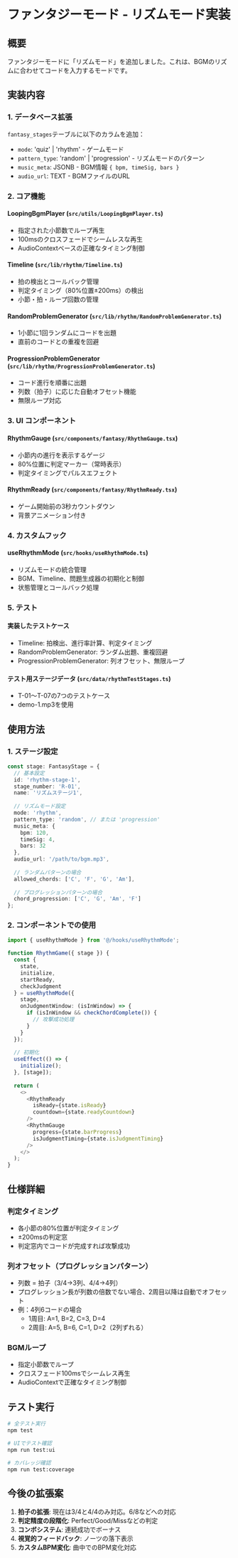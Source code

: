 # ファンタジーモード - リズムモード実装

## 概要

ファンタジーモードに「リズムモード」を追加しました。これは、BGMのリズムに合わせてコードを入力するモードです。

## 実装内容

### 1. データベース拡張

`fantasy_stages`テーブルに以下のカラムを追加：

- `mode`: 'quiz' | 'rhythm' - ゲームモード
- `pattern_type`: 'random' | 'progression' - リズムモードのパターン
- `music_meta`: JSONB - BGM情報 `{ bpm, timeSig, bars }`
- `audio_url`: TEXT - BGMファイルのURL

### 2. コア機能

#### LoopingBgmPlayer (`src/utils/LoopingBgmPlayer.ts`)
- 指定された小節数でループ再生
- 100msのクロスフェードでシームレスな再生
- AudioContextベースの正確なタイミング制御

#### Timeline (`src/lib/rhythm/Timeline.ts`)
- 拍の検出とコールバック管理
- 判定タイミング（80%位置±200ms）の検出
- 小節・拍・ループ回数の管理

#### RandomProblemGenerator (`src/lib/rhythm/RandomProblemGenerator.ts`)
- 1小節に1回ランダムにコードを出題
- 直前のコードとの重複を回避

#### ProgressionProblemGenerator (`src/lib/rhythm/ProgressionProblemGenerator.ts`)
- コード進行を順番に出題
- 列数（拍子）に応じた自動オフセット機能
- 無限ループ対応

### 3. UI コンポーネント

#### RhythmGauge (`src/components/fantasy/RhythmGauge.tsx`)
- 小節内の進行を表示するゲージ
- 80%位置に判定マーカー（常時表示）
- 判定タイミングでパルスエフェクト

#### RhythmReady (`src/components/fantasy/RhythmReady.tsx`)
- ゲーム開始前の3秒カウントダウン
- 背景アニメーション付き

### 4. カスタムフック

#### useRhythmMode (`src/hooks/useRhythmMode.ts`)
- リズムモードの統合管理
- BGM、Timeline、問題生成器の初期化と制御
- 状態管理とコールバック処理

### 5. テスト

#### 実装したテストケース
- Timeline: 拍検出、進行率計算、判定タイミング
- RandomProblemGenerator: ランダム出題、重複回避
- ProgressionProblemGenerator: 列オフセット、無限ループ

#### テスト用ステージデータ (`src/data/rhythmTestStages.ts`)
- T-01〜T-07の7つのテストケース
- demo-1.mp3を使用

## 使用方法

### 1. ステージ設定

```typescript
const stage: FantasyStage = {
  // 基本設定
  id: 'rhythm-stage-1',
  stage_number: 'R-01',
  name: 'リズムステージ1',
  
  // リズムモード設定
  mode: 'rhythm',
  pattern_type: 'random', // または 'progression'
  music_meta: {
    bpm: 120,
    timeSig: 4,
    bars: 32
  },
  audio_url: '/path/to/bgm.mp3',
  
  // ランダムパターンの場合
  allowed_chords: ['C', 'F', 'G', 'Am'],
  
  // プログレッションパターンの場合
  chord_progression: ['C', 'G', 'Am', 'F']
};
```

### 2. コンポーネントでの使用

```typescript
import { useRhythmMode } from '@/hooks/useRhythmMode';

function RhythmGame({ stage }) {
  const {
    state,
    initialize,
    startReady,
    checkJudgment
  } = useRhythmMode({
    stage,
    onJudgmentWindow: (isInWindow) => {
      if (isInWindow && checkChordComplete()) {
        // 攻撃成功処理
      }
    }
  });
  
  // 初期化
  useEffect(() => {
    initialize();
  }, [stage]);
  
  return (
    <>
      <RhythmReady
        isReady={state.isReady}
        countdown={state.readyCountdown}
      />
      <RhythmGauge
        progress={state.barProgress}
        isJudgmentTiming={state.isJudgmentTiming}
      />
    </>
  );
}
```

## 仕様詳細

### 判定タイミング
- 各小節の80%位置が判定タイミング
- ±200msの判定窓
- 判定窓内でコードが完成すれば攻撃成功

### 列オフセット（プログレッションパターン）
- 列数 = 拍子（3/4→3列、4/4→4列）
- プログレッション長が列数の倍数でない場合、2周目以降は自動でオフセット
- 例：4列6コードの場合
  - 1周目: A=1, B=2, C=3, D=4
  - 2周目: A=5, B=6, C=1, D=2（2列ずれる）

### BGMループ
- 指定小節数でループ
- クロスフェード100msでシームレス再生
- AudioContextで正確なタイミング制御

## テスト実行

```bash
# 全テスト実行
npm test

# UIでテスト確認
npm run test:ui

# カバレッジ確認
npm run test:coverage
```

## 今後の拡張案

1. **拍子の拡張**: 現在は3/4と4/4のみ対応。6/8などへの対応
2. **判定精度の段階化**: Perfect/Good/Missなどの判定
3. **コンボシステム**: 連続成功でボーナス
4. **視覚的フィードバック**: ノーツの落下表示
5. **カスタムBPM変化**: 曲中でのBPM変化対応